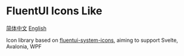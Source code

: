 # FluentUI Icons Like

[简体中文](./README.zh-CN.md) [English](./README.md)

Icon library based on [fluentui-system-icons](https://github.com/microsoft/fluentui-system-icons), aiming to support Svelte, Avalonia, WPF
